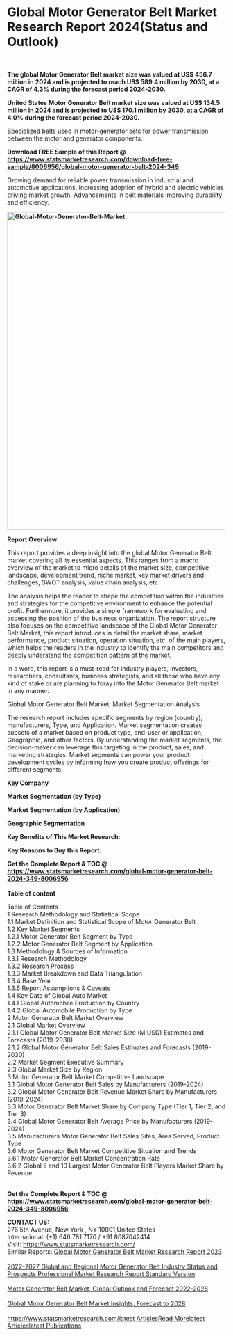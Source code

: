<h1>Global Motor Generator Belt Market Research Report 2024(Status and Outlook)</h1><br/><p><strong>The global Motor Generator Belt market size was valued at US$ 456.7 million in 2024 and is projected to reach US$ 589.4 million by 2030, at a <strong>CAGR</strong> of 4.3% during the forecast period 2024-2030.</strong></p><p><strong>United States Motor Generator Belt market size was valued at US$ 134.5 million in 2024 and is projected to US$ 170.1 million by 2030, at a <strong>CAGR</strong> of 4.0% during the forecast period 2024-2030.</strong></p><p>Specialized belts used in motor-generator sets for power transmission between the motor and generator components.</p><p><strong>Download FREE Sample of this Report @ <a href="https://www.statsmarketresearch.com/download-free-sample/8006956/global-motor-generator-belt-2024-349">https://www.statsmarketresearch.com/download-free-sample/8006956/global-motor-generator-belt-2024-349</a></strong></p><p>Growing demand for reliable power transmission in industrial and automotive applications. Increasing adoption of hybrid and electric vehicles driving market growth. Advancements in belt materials improving durability and efficiency.</p><p><strong><img alt="Global-Motor-Generator-Belt-Market" src="https://www.grandresearchstore.com/assets/report-images/Motor_Generator_Belt_Market.png" style="width: 730px;"></strong></p><p><strong>Report Overview</strong></p><p>This report provides a deep insight into the global Motor Generator Belt market covering all its essential aspects. This ranges from a macro overview of the market to micro details of the market size, competitive landscape, development trend, niche market, key market drivers and challenges, SWOT analysis, value chain analysis, etc.</p><p>The analysis helps the reader to shape the competition within the industries and strategies for the competitive environment to enhance the potential profit. Furthermore, it provides a simple framework for evaluating and accessing the position of the business organization. The report structure also focuses on the competitive landscape of the Global Motor Generator Belt Market, this report introduces in detail the market share, market performance, product situation, operation situation, etc. of the main players, which helps the readers in the industry to identify the main competitors and deeply understand the competition pattern of the market.</p><p>In a word, this report is a must-read for industry players, investors, researchers, consultants, business strategists, and all those who have any kind of stake or are planning to foray into the Motor Generator Belt market in any manner.</p><p>Global Motor Generator Belt Market: Market Segmentation Analysis</p><p>The research report includes specific segments by region (country), manufacturers, Type, and Application. Market segmentation creates subsets of a market based on product type, end-user or application, Geographic, and other factors. By understanding the market segments, the decision-maker can leverage this targeting in the product, sales, and marketing strategies. Market segments can power your product development cycles by informing how you create product offerings for different segments.</p><p><strong>Key Company</strong></p><p><strong>Market Segmentation (by Type)</strong></p><p><strong>Market Segmentation (<strong>by Application</strong>)</strong></p><p><strong>Geographic Segmentation</strong></p><p><strong>Key Benefits of This Market Research:</strong></p><p><strong>Key <strong>Reasons to Buy</strong> this Report:</strong></p><div><b>Get the Complete Report & TOC @ <a href="https://www.statsmarketresearch.com/global-motor-generator-belt-2024-349-8006956">https://www.statsmarketresearch.com/global-motor-generator-belt-2024-349-8006956</a></b></div><br><b>Table of content</b><p>Table of Contents<br />1 Research Methodology and Statistical Scope<br />1.1 Market Definition and Statistical Scope of Motor Generator Belt<br />1.2 Key Market Segments<br />1.2.1 Motor Generator Belt Segment by Type<br />1.2.2 Motor Generator Belt Segment by Application<br />1.3 Methodology & Sources of Information<br />1.3.1 Research Methodology<br />1.3.2 Research Process<br />1.3.3 Market Breakdown and Data Triangulation<br />1.3.4 Base Year<br />1.3.5 Report Assumptions & Caveats<br />1.4 Key Data of Global Auto Market<br />1.4.1 Global Automobile Production by Country<br />1.4.2 Global Automobile Production by Type<br />2 Motor Generator Belt Market Overview<br />2.1 Global Market Overview<br />2.1.1 Global Motor Generator Belt Market Size (M USD) Estimates and Forecasts (2019-2030)<br />2.1.2 Global Motor Generator Belt Sales Estimates and Forecasts (2019-2030)<br />2.2 Market Segment Executive Summary<br />2.3 Global Market Size by Region<br />3 Motor Generator Belt Market Competitive Landscape<br />3.1 Global Motor Generator Belt Sales by Manufacturers (2019-2024)<br />3.2 Global Motor Generator Belt Revenue Market Share by Manufacturers (2019-2024)<br />3.3 Motor Generator Belt Market Share by Company Type (Tier 1, Tier 2, and Tier 3)<br />3.4 Global Motor Generator Belt Average Price by Manufacturers (2019-2024)<br />3.5 Manufacturers Motor Generator Belt Sales Sites, Area Served, Product Type<br />3.6 Motor Generator Belt Market Competitive Situation and Trends<br />3.6.1 Motor Generator Belt Market Concentration Rate<br />3.6.2 Global 5 and 10 Largest Motor Generator Belt Players Market Share by Revenue<br /><br><div><b>Get the Complete Report & TOC @ <a href="https://www.statsmarketresearch.com/global-motor-generator-belt-2024-349-8006956">https://www.statsmarketresearch.com/global-motor-generator-belt-2024-349-8006956</a></b></div></p> <b>CONTACT US:</b><br>276 5th Avenue, New York , NY 10001,United States<br>International: (+1) 646 781 7170 / +91 8087042414<br>Visit: <a href="https://www.statsmarketresearch.com/">https://www.statsmarketresearch.com/</a><br>Similar Reports: <a href="https://www.statsmarketresearch.com/global-motor-generator-belt-2024-349-8006956">Global Motor Generator Belt Market Research Report 2023</a><br/><br/><a href="https://www.statsmarketresearch.com/global-motor-generator-belt-2024-349-8006956">2022-2027 Global and Regional Motor Generator Belt Industry Status and Prospects Professional Market Research Report Standard Version</a><br/><br/><a href="https://www.statsmarketresearch.com/global-motor-generator-belt-2024-349-8006956">Motor Generator Belt Market, Global Outlook and Forecast 2022-2028</a><br/><br/><a href="https://www.statsmarketresearch.com/global-motor-generator-belt-2024-349-8006956">Global Motor Generator Belt Market Insights, Forecast to 2028</a><br/><br/><a href="https://gyeongbokgung.com">https://www.statsmarketresearch.com/</a><a href="https://hallyeomaritime.com">latest Articles</a><a href="https://jingwansa.com">Read More</a><a href=https://nguoiviet.jp/">latest Articles</a><a href="https://www.intelmarketresearch.com/">latest Publications</a>